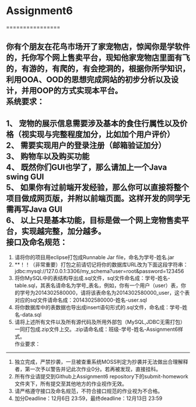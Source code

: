 # Assignment6
================

  你有个朋友在花鸟市场开了家宠物店，惊闻你是学软件的，托你写个网上售卖平台，现知他家宠物店里面有飞的，有游的，有爬的，有会挖洞的，根据你所学知识，利用OOA、OOD的思想完成网站的初步分析以及设计，并用OOP的方式实现本平台。  
系统要求：
----------    
1、	宠物的展示信息需要涉及基本的食住行属性以及价格（视实现与完整程度加分，比如加个用户评价）  
2、	需要实现用户的登录注册（邮箱验证加分）  
3、	购物车以及购买功能  
4、	既然你们GUI也学了，那么请加上一个Java swing GUI  
5、	如果你有过前端开发经验，那么你可以直接将整个项目做成网页版，并附以前端页面。这样开发的同学无需再写Java GUI  
6、	以上只是基本功能，目标是做一个网上宠物售卖平台，实现越完整，加分越多。  
接口及命名规范：  
----------------   
1.	请将你的项目用eclipse打包成Runnable Jar file，命名为学号-姓名.jar  
2.	**！！（非常重要）打包之前请切记将你的数据库URL改为下面这段字符串：jdbc:mysql://127.0.0.1:3306/my_schema?user=root&password=123456  
3.	将你MySQL中的表结构导出成.sql文件，sql文件命名成：学号-姓名-table.sql，其表名请命名为学号_表名，例如，你有一个用户（user）表，你的学号为2014302580000，请将该表命名为2014302580000_user，这个表对应的sql文件请命名成：2014302580000-姓名-user.sql  
4.	将你数据库中的表数据也导出成insert语句形式的.sql文件，命名成：学号-姓名-data.sql  
5.	请将上述所有文件以及所有源代码及所用外部包（MySQL,JDBC无需打包）一同打包成.zip文件上交。.zip请命名成：班级-学号-姓名-Assignment6样式。  
作业要求：  
---------
1. 独立完成，严禁抄袭，一旦被查重系统MOSS判定为抄袭并无法做出合理解释者，第一次予以警告并记此次作业0分。若再被发现，直接挂科。  
2. 所有作业请提交到Github上Assignment6 repository下的submit-homework文件夹下，所有提交至其他地方的作业视作无效。  
3. 请严格遵守接口及命名规范，不符合接口规范的作业视为不合格。  
4. 加分Deadline：12月6日 23:59，最终deadline：12月13日 23:59  

